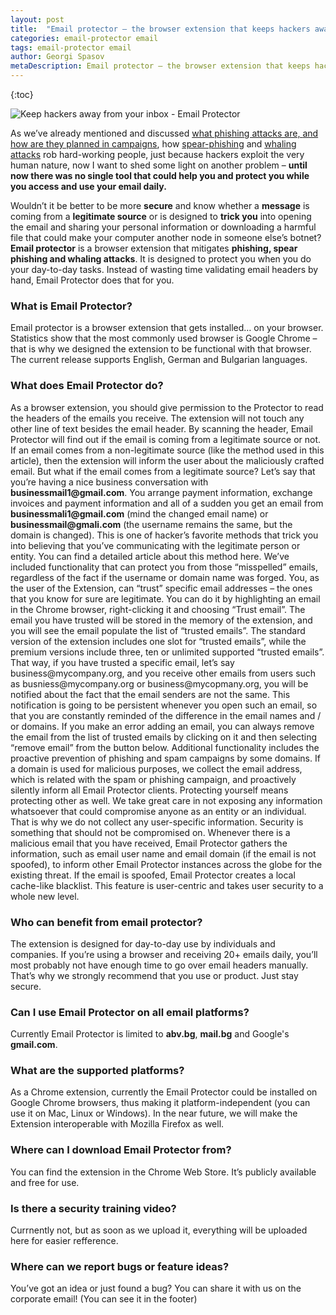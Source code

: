 ```yaml
---
layout: post
title:  "Email protector – the browser extension that keeps hackers away"
categories: email-protector email
tags: email-protector email
author: Georgi Spasov
metaDescription: Email protector – the browser extension that keeps hackers away
---
```

{:toc}

<div class="row">
    <div class="col-md-12">
        <span itemprop='image' itemscope itemtype='http://schema.org/ImageObject' id="business-image">
            <img class="img-fluid" itemprop="url" src="https://onlinecorpus.com/img/email-protector-banner-hackers-away.jpg" alt="Keep hackers away from your inbox - Email Protector">
        </span>
    </div>
</div>


As we’ve already mentioned and discussed <a title="What is phishing" href="https://onlinecorpus.com/2019/04/22/cyber-attacks-and-cybercrime-preventing-phishing/"> what phishing attacks are, <a title="Phishing campaigns" href="https://onlinecorpus.com/2019/04/23/everything-you-should-know-phishing-campaigns/"> and how are they planned in campaigns</a>, how <a title="Spear phishing" href="https://onlinecorpus.com/2019/04/23/spear-phishing-attacks/">spear-phishing</a> and <a title="Whaling attacks" href="https://onlinecorpus.com/2019/04/25/whaling-big-fish/">whaling attacks</a> rob hard-working people, just because hackers exploit the very human nature, now I want to shed some light on another problem – <b>until now there was no single tool that could help you and protect you while you access and use your email daily.</b>



<span itemprop="articleBody">Wouldn’t it be better to be more <b>secure</b> and know whether a <b>message</b> is coming from a <b>legitimate source</b> or is designed to <b>trick you</b> into opening the email and sharing your personal information or downloading a harmful file that could make your computer another node in someone else’s botnet?
<b>Email protector</b> is a browser extension that mitigates <b>phishing, spear phishing and whaling attacks</b>. It is designed to protect you when you do your day-to-day tasks. Instead of wasting time validating email headers by hand, Email Protector does that for you.
<h3>What is Email Protector?</h3>
Email protector is a browser extension that gets installed… on your browser. Statistics show that the most commonly used browser is Google Chrome – that is why we designed the extension to be functional with that browser. The current release supports English, German and Bulgarian languages. 

<h3>What does Email Protector do?</h3>
As a browser extension, you should give permission to the Protector to read the headers of the emails you receive. The extension will not touch any other line of text besides the email header. By scanning the header, Email Protector will find out if the email is coming from a legitimate source or not. If an email comes from a non-legitimate source (like the method used in this article), then the extension will inform the user about the maliciously crafted email.
But what if the email comes from a legitimate source?
Let’s say that you’re having a nice business conversation with <b>businessmail1@gmail.com</b>. You arrange payment information, exchange invoices and payment information and all of a sudden you get an email from <b>businessmali1@gmail.com</b> (mind the changed email name) or <b>businessmail@gmali.com</b> (the username remains the same, but the domain is changed). This is one of hacker’s favorite methods that trick you into believing that you’ve communicating with the legitimate person or entity. You can find a detailed article about this method here.
We’ve included functionality that can protect you from those “misspelled” emails, regardless of the fact if the username or domain name was forged.
You, as the user of the Extension, can “trust” specific email addresses – the ones that you know for sure are legitimate. You can do it by highlighting an email in the Chrome browser, right-clicking it and choosing “Trust email”. The email you have trusted will be stored in the memory of the extension, and you will see the email populate the list of “trusted emails”.
The standard version of the extension includes one slot for “trusted emails”, while the premium versions include three, ten or unlimited supported “trusted emails”.
That way, if you have trusted a specific email, let’s say business@mycompany.org, and you receive other emails from users such as busniess@mycompany.org or business@mycopmany.org, you will be notified about the fact that the email senders are not the same. This notification is going to be persistent whenever you open such an email, so that you are constantly reminded of the difference in the email names and / or domains.
If you make an error adding an email, you can always remove the email from the list of trusted emails by clicking on it and then selecting “remove email” from the button below.
Additional functionality includes the proactive prevention of phishing and spam campaigns by some domains. If a domain is used for malicious purposes, we collect the email address, which is related with the spam or phishing campaign, and proactively silently inform all Email Protector clients.
Protecting yourself means protecting other as well. We take great care in not exposing any information whatsoever that could compromise anyone as an entity or an individual. That is why we do not collect any user-specific information.
Security is something that should not be compromised on. Whenever there is a malicious email that you have received, Email Protector gathers the information, such as email user name and email domain (if the email is not spoofed), to inform other Email Protector instances across the globe for the existing threat. If the email is spoofed, Email Protector creates a local cache-like blacklist. This feature is user-centric and takes user security to a whole new level. 

<h3>Who can benefit from email protector?</h3>
The extension is designed for day-to-day use by individuals and companies. If you’re using a browser and receiving 20+ emails daily, you’ll most probably not have enough time to go over email headers manually. That’s why we strongly recommend that you use or product. Just stay secure.

<h3>Can I use Email Protector on all email platforms?</h3>
Currently Email Protector is limited to <b>abv.bg</b>, <b>mail.bg</b> and Google's <b>gmail.com</b>. 

<h3>What are the supported platforms?</h3>
As a Chrome extension, currently the Email Protector could be installed on Google Chrome browsers, thus making it platform-independent (you can use it on Mac, Linux or Windows).
In the near future, we will make the Extension interoperable with Mozilla Firefox as well.

<h3>Where can I download Email Protector from?</h3>
You can find the extension in the Chrome Web Store. It’s publicly available and free for use.

<h3>Is there a security training video?</h3>
Currnently not, but as soon as we upload it, everything will be uploaded here for easier refference.

<h3>Where can we report bugs or feature ideas?</h3>
You’ve got an idea or just found a bug? You can share it with us on the corporate email! (You can see it in the footer)